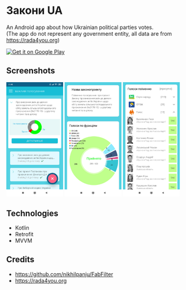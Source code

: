 # Закони UA
An Android app about how Ukrainian political parties votes.  
(The app do not represent any government entity, all data are from https://rada4you.org)

[<img alt="Get it on Google Play" height="80" src="https://play.google.com/intl/en_us/badges/images/generic/en_badge_web_generic.png">](https://play.google.com/store/apps/details?id=com.feriramara.zakony)

## Screenshots

<img alt="App image" src="github_img/img1.jpg" width="30%"> <img alt="App image" src="github_img/img2.jpg" width="30%"> <img alt="App image" src="github_img/img3.jpg" width="30%">


## Technologies
- Kotlin
- Retrofit
- MVVM
## Credits
- https://github.com/nikhilpanju/FabFilter
- https://rada4you.org

